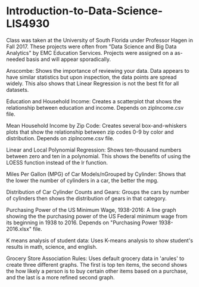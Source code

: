 # Introduction-to-Data-Science-LIS4930
Class was taken at the University of South Florida under Professor Hagen in
Fall 2017. These projects were often from "Data Science and Big Data Analytics"
by EMC Education Services. Projects were assigned on a as-needed basis and will
appear sporadically.

Anscombe: Shows the importance of reviewing your data. Data appears to have similar
statistics but upon inspection, the data points are spread widely. This also 
shows that Linear Regression is not the best fit for all datasets. 

Education and Household Income: Creates a scatterplot that shows the relationship between
education and income. Depends on zipIncome.csv file. 

Mean Household Income by Zip Code: Creates several box-and-whiskers plots that 
show the relationship between zip codes 0-9 by color and distribution. Depends 
on zipIncome.csv file. 

Linear and Local Polynomial Regression: Shows ten-thousand numbers between zero 
and ten in a polynomial. This shows the benefits of using the LOESS function
instead of the lr function. 

Miles Per Gallon (MPG) of Car Models/nGrouped by Cylinder: Shows that the lower
the number of cylinders in a car, the better the mpg.

Distribution of Car Cylinder Counts and Gears: Groups the cars by number of
cylinders then shows the distribution of gears in that category. 

Purchasing Power of the US Minimum Wage, 1938-2016: A line graph showing the the 
purchasing power of the US Federal minimum wage from its beginning in 1938 to 
2016. Depends on "Purchasing Power 1938-2016.xlsx" file. 

K means analysis of student data: Uses K-means analysis to show student's results
in math, science, and english. 

Grocery Store Association Rules: Uses default grocery data in 'arules' to create
three different graphs. The first is top ten items, the second shows the how
likely a person is to buy certain other items based on a purchase, and the last
is a more refined second graph. 
